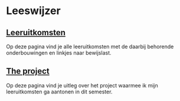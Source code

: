 # Leeswijzer

## [Leeruitkomsten](02.%20leeruitkomsten/Leeruitkomsten.md)

Op deze pagina vind je alle leeruitkomsten met de daarbij behorende onderbouwingen en linkjes naar bewijslast. 

## [The project](04.%20The%20project/The%20project.md)

Op deze pagina vind je uitleg over het project waarmee ik mijn leeruitkomsten ga aantonen in dit semester. 
